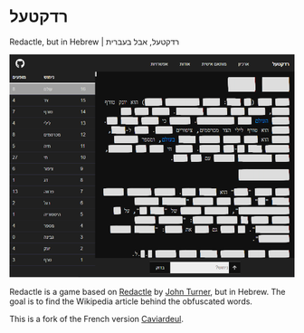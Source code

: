 # רדקטעל

Redactle, but in Hebrew | רדקטעל, אבל בעברית

![Caviardeul](https://github.com/julienc91/caviardeul/raw/main/public/caviardeul.png)

Redactle is a game based on [Redactle](https://www.redactle.com/) by [John Turner](https://twitter.com/jhntrnr), but
in Hebrew.
The goal is to find the Wikipedia article behind the obfuscated words.

This is a fork of the French version [Caviardeul](https://github.com/julienc91/caviardeul/).
